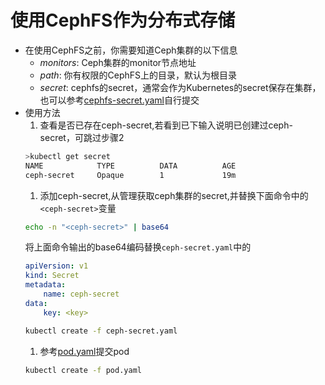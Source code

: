 # 使用CephFS作为分布式存储

- 在使用CephFS之前，你需要知道Ceph集群的以下信息
  - *monitors*: Ceph集群的monitor节点地址
  - *path*: 你有权限的CephFS上的目录，默认为根目录
  - *secret*: cephfs的secret，通常会作为Kubernetes的secret保存在集群，
  也可以参考[cephfs-secret.yaml](./cephfs-secret.yaml)自行提交
- 使用方法
  1. 查看是否已存在ceph-secret,若看到已下输入说明已创建过ceph-secret，可跳过步骤2
  ```bash
  >kubectl get secret
  NAME            TYPE          DATA          AGE
  ceph-secret     Opaque        1             19m
  ```
  1. 添加ceph-secret,从管理获取ceph集群的secret,并替换下面命令中的`<ceph-secret>`变量
  ```bash
  echo -n "<ceph-secret>" | base64
  ```
  将上面命令输出的base64编码替换`ceph-secret.yaml`中的<key>
  ```yml
  apiVersion: v1
  kind: Secret
  metadata:
      name: ceph-secret
  data:
      key: <key>
  ```
  ```bash
  kubectl create -f ceph-secret.yaml
  ```
  1. 参考[pod.yaml](./pod.yaml)提交pod
  ```bash
  kubectl create -f pod.yaml
  ```
